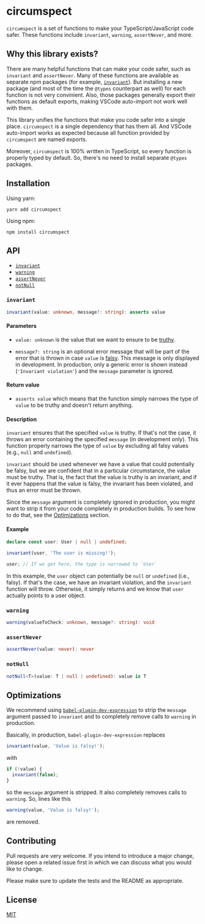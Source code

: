 # circumspect

`circumspect` is a set of functions to make your TypeScript/JavaScript code safer. These functions include `invariant`, `warning`, `assertNever`, and more.

## Why this library exists?

There are many helpful functions that can make your code safer, such as `invariant` and `assertNever`. Many of these functions are available as separate npm packages (for example, [`invariant`](https://www.npmjs.com/package/invariant)). But installing a new package (and most of the time the `@types` counterpart as well) for each function is not very convinient. Also, those packages generally export their functions as default exports, making VSCode auto-import not work well with them.

This library unifies the functions that make you code safer into a single place. `circumspect` is a single dependency that has them all. And VSCode auto-import works as expected because all function provided by `circumspect` are named exports.

Moreover, `circumspect` is 100% written in TypeScript, so every function is properly typed by default. So, there's no need to install separate `@types` packages.

## Installation

Using yarn:

```
yarn add circumspect
```

Using npm:

```
npm install circumspect
```

## API

- [`invariant`](#invariant)
- [`warning`](#warning)
- [`assertNever`](#assertnever)
- [`notNull`](#notnull)

### `invariant`

```ts
invariant(value: unknown, message?: string): asserts value
```

#### Parameters

- `value: unknown` is the value that we want to ensure to be [truthy](https://developer.mozilla.org/en-US/docs/Glossary/truthy).

- `message?: string` is an optional error message that will be part of the error that is thrown in case `value` is [falsy](https://developer.mozilla.org/en-US/docs/Glossary/Falsy). This message is only displayed in development. In production, only a generic error is shown instead (`'Invariant violation'`) and the `message` parameter is ignored.

#### Return value

- `asserts value` which means that the function simply narrows the type of `value` to be truthy and doesn't return anything.

#### Description

`invariant` ensures that the specified `value` is truthy. If that's not the case, it throws an error containing the specified `message` (in development only). This function properly narrows the type of `value` by excluding all falsy values (e.g., `null` and `undefined`).

`invariant` should be used whenever we have a value that could potentially be falsy, but we are confident that in a particular circumstance, the value must be truthy. That is, the fact that the value is truthy is an invariant, and if it ever happens that the value is falsy, the invariant has been violated, and thus an error must be thrown.

Since the `message` argument is completely ignored in production, you might want to strip it from your code completely in production builds. To see how to do that, see the [Optimizations](#optimizations) section.

#### Example

```ts
declare const user: User | null | undefined;

invariant(user, 'The user is missing!');

user; // If we get here, the type is narrowed to `User`
```

In this example, the `user` object can potentially be `null` or `undefined` (i.e., falsy). If that's the case, we have an invariant violation, and the `invariant` function will throw. Otherwise, it simply returns and we know that `user` actually points to a user object.

### `warning`

```ts
warning(valueToCheck: unknown, message?: string): void
```

### `assertNever`

```ts
assertNever(value: never): never
```

### `notNull`

```ts
notNull<T>(value: T | null | undefined): value is T
```

## Optimizations

We recommend using [`babel-plugin-dev-expression`](https://www.npmjs.com/package/babel-plugin-dev-expression) to strip the `message` argument passed to `invariant` and to completely remove calls to `warning` in production.

Basically, in production, `babel-plugin-dev-expression` replaces

```ts
invariant(value, 'Value is falsy!');
```

with

```ts
if (!value) {
  invariant(false);
}
```

so the `message` argument is stripped. It also completely removes calls to `warning`. So, lines like this

```ts
warning(value, 'Value is falsy!');
```

are removed.

## Contributing

Pull requests are very welcome. If you intend to introduce a major change, please open a related issue first in which we can discuss what you would like to change.

Please make sure to update the tests and the README as appropriate.

## License

[MIT](https://github.com/kyarik/circumspect/blob/master/LICENSE)
